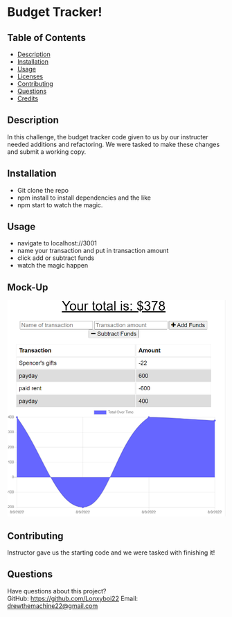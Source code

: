# Budget Tracker!


## Table of Contents

- [Description](#description)
- [Installation](#installation)
- [Usage](#usage)
- [Licenses](#licenses)
- [Contributing](#contributing)
- [Questions](#questions)
- [Credits](#credits)

## Description

In this challenge, the budget tracker code given to us by our instructer needed additions and refactoring. We were tasked to make these changes and submit a working copy. 

## Installation

- Git clone the repo
- npm install to install dependencies and the like
- npm start to watch the magic.

## Usage

- navigate to localhost://3001
- name your transaction and put in transaction amount
- click add or subtract funds
- watch the magic happen

## Mock-Up

![Mock-up](./public/images/Screenshot%202022-08-09%20222916.png)

## Contributing

Instructor gave us the starting code and we were tasked with finishing it!

## Questions

Have questions about this project?  
 GitHub: https://github.com/Lonxyboi22 
 Email: drewthemachine22@gmail.com


